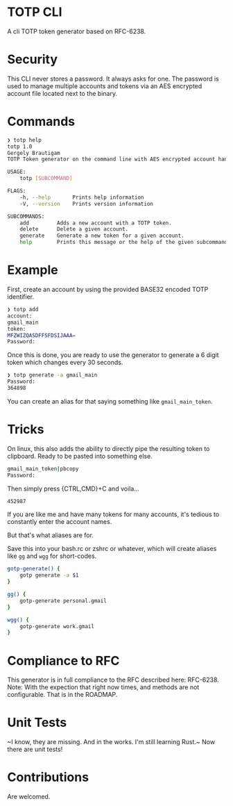 # TOTP CLI

A cli TOTP token generator based on RFC-6238.

# Security

This CLI never stores a password. It always asks for one. The password is used to manage multiple accounts and tokens via an AES encrypted account file located next to the binary.

# Commands

```bash
❯ totp help
totp 1.0
Gergely Brautigam
TOTP Token generator on the command line with AES encrypted account handling.

USAGE:
    totp [SUBCOMMAND]

FLAGS:
    -h, --help       Prints help information
    -V, --version    Prints version information

SUBCOMMANDS:
    add         Adds a new account with a TOTP token.
    delete      Delete a given account.
    generate    Generate a new token for a given account.
    help        Prints this message or the help of the given subcommand(s)
```

# Example

First, create an account by using the provided BASE32 encoded TOTP identifier.

```bash
❯ totp add
account:
gmail_main
token:
MFZWIZQASDFFSFDSIJAAA=
Password:
```

Once this is done, you are ready to use the generator to generate a 6 digit token which changes every 30 seconds.

```bash
❯ totp generate -a gmail_main
Password:
364898
```

You can create an alias for that saying something like `gmail_main_token`.

# Tricks

On linux, this also adds the ability to directly pipe the resulting token to clipboard. Ready to be pasted into something else.

```bash
gmail_main_token|pbcopy
Password:
```

Then simply press {CTRL,CMD}+C and voila...

```bash
452987
```

If you are like me and have many tokens for many accounts, it's tedious to constantly enter the account names.

But that's what aliases are for.

Save this into your bash.rc or zshrc or whatever, which will create aliases like `gg` and `wgg` for short-codes.

```bash
gotp-generate() {
    gotp generate -a $1
}

gg() {
    gotp-generate personal.gmail
}

wgg() {
    gotp-generate work.gmail
}
```

# Compliance to RFC

This generator is in full compliance to the RFC described here: RFC-6238.
Note: With the expection that right now times, and methods are not configurable. That is in the ROADMAP.

# Unit Tests

~I know, they are missing. And in the works. I'm still learning Rust.~
Now there are unit tests!

# Contributions

Are welcomed.
